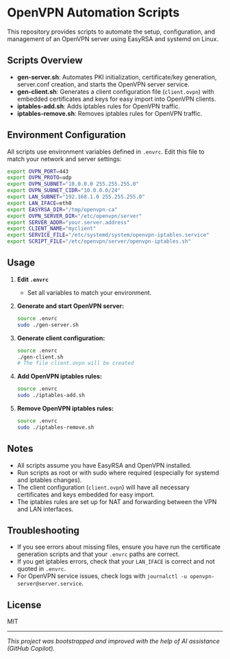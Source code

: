 # OpenVPN Automation Scripts

This repository provides scripts to automate the setup, configuration, and management of an OpenVPN server using EasyRSA and systemd on Linux.

## Scripts Overview

- **gen-server.sh**: Automates PKI initialization, certificate/key generation, server.conf creation, and starts the OpenVPN server service.
- **gen-client.sh**: Generates a client configuration file (`client.ovpn`) with embedded certificates and keys for easy import into OpenVPN clients.
- **iptables-add.sh**: Adds iptables rules for OpenVPN traffic.
- **iptables-remove.sh**: Removes iptables rules for OpenVPN traffic.

## Environment Configuration

All scripts use environment variables defined in `.envrc`. Edit this file to match your network and server settings:

```sh
export OVPN_PORT=443
export OVPN_PROTO=udp
export OVPN_SUBNET="10.0.0.0 255.255.255.0"
export OVPN_SUBNET_CIDR="10.0.0.0/24"
export LAN_SUBNET="192.168.1.0 255.255.255.0"
export LAN_IFACE=eth0
export EASYRSA_DIR="/tmp/openvpn-ca"
export OVPN_SERVER_DIR="/etc/openvpn/server"
export SERVER_ADDR="your.server.address"
export CLIENT_NAME="myclient"
export SERVICE_FILE="/etc/systemd/system/openvpn-iptables.service"
export SCRIPT_FILE="/etc/openvpn/server/openvpn-iptables.sh"
```

## Usage

1. **Edit `.envrc`**
   - Set all variables to match your environment.

2. **Generate and start OpenVPN server:**
   ```sh
   source .envrc
   sudo ./gen-server.sh
   ```

3. **Generate client configuration:**
   ```sh
   source .envrc
   ./gen-client.sh
   # The file client.ovpn will be created
   ```

4. **Add OpenVPN iptables rules:**
   ```sh
   source .envrc
   sudo ./iptables-add.sh
   ```

5. **Remove OpenVPN iptables rules:**
   ```sh
   source .envrc
   sudo ./iptables-remove.sh
   ```

## Notes
- All scripts assume you have EasyRSA and OpenVPN installed.
- Run scripts as root or with sudo where required (especially for systemd and iptables changes).
- The client configuration (`client.ovpn`) will have all necessary certificates and keys embedded for easy import.
- The iptables rules are set up for NAT and forwarding between the VPN and LAN interfaces.

## Troubleshooting
- If you see errors about missing files, ensure you have run the certificate generation scripts and that your `.envrc` paths are correct.
- If you get iptables errors, check that your `LAN_IFACE` is correct and not quoted in `.envrc`.
- For OpenVPN service issues, check logs with `journalctl -u openvpn-server@server.service`.

## License
MIT

---

*This project was bootstrapped and improved with the help of AI assistance (GitHub Copilot).*
